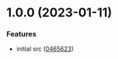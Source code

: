 # 1.0.0 (2023-01-11)


### Features

* initial src ([0465623](https://github.com/krshoss/linkfree-recipes/commit/046562382e7ddb54aabd06b12b1259333b3adb20))
